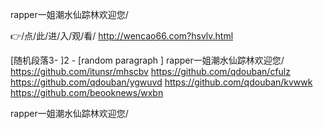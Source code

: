 
rapper一姐潮水仙踪林欢迎您/




👉/点/此/进/入/观/看/ http://wencao66.com?hsvlv.html




[随机段落3-
]2 - [random paragraph
]
rapper一姐潮水仙踪林欢迎您/ https://github.com/itunsr/mhscbv
https://github.com/qdouban/cfulz
https://github.com/qdouban/ygwuvd
https://github.com/qdouban/kvwwk
https://github.com/beooknews/wxbn





rapper一姐潮水仙踪林欢迎您/
